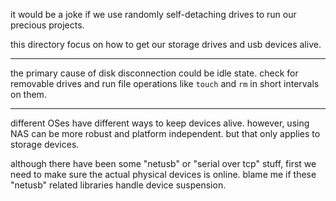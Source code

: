 it would be a joke if we use randomly self-detaching drives to run our precious projects.

this directory focus on how to get our storage drives and usb devices alive.

----

the primary cause of disk disconnection could be idle state. check for removable drives and run file operations like `touch` and `rm` in short intervals on them.

----

different OSes have different ways to keep devices alive. however, using NAS can be more robust and platform independent. but that only applies to storage devices.

although there have been some "netusb" or "serial over tcp" stuff, first we need to make sure the actual physical devices is online. blame me if these "netusb" related libraries handle device suspension.
